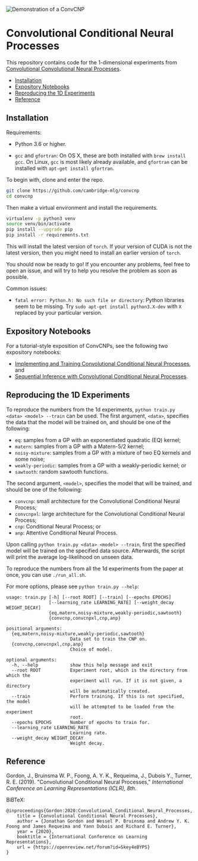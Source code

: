![Demonstration of a ConvCNP](https://github.com/cambridge-mlg/convcnp/blob/master/demo_images/convcnp.gif)

# Convolutional Conditional Neural Processes

This repository contains code for the 1-dimensional experiments from
[Convolutional Convolutional Neural Processes](https://openreview.net/forum?id=Skey4eBYPS).

* [Installation](#installation)
* [Expository Notebooks](#expository-notebooks)
* [Reproducing the 1D Experiments](#reproducing-the-1d-experiments)
* [Reference](#reference)

## Installation
Requirements:

* Python 3.6 or higher.

* `gcc` and `gfortran`:
    On OS X, these are both installed with `brew install gcc`.
    On Linux, `gcc` is most likely already available,
    and `gfortran` can be installed with `apt-get install gfortran`.
    
To begin with, clone and enter the repo.

```bash
git clone https://github.com/cambridge-mlg/convcnp
cd convcnp
```

Then make a virtual environment and install the requirements.

```bash
virtualenv -p python3 venv
source venv/bin/activate
pip install --upgrade pip
pip install -r requirements.txt
```

This will install the latest version of `torch`.
If your version of CUDA is not the latest version, then you might need to
install an earlier version of `torch`.

You should now be ready to go!
If you encounter any problems, feel free to open an issue, and will try to
help you resolve the problem as soon as possible.

Common issues:

* `fatal error: Python.h: No such file or directory`:
    Python libraries seem to be missing.
    Try `sudo apt-get install python3.X-dev` with `X` replaced by your
    particular version.

## Expository Notebooks
For a tutorial-style exposition of ConvCNPs, see the following two
expository notebooks:

* [Implementing and Training Convolutional Conditional Neural Processes](https://github.com/cambridge-mlg/convcnp/blob/master/convcnp_regression.ipynb), and
* [Sequential Inference with Convolutional Conditional Neural Processes](https://github.com/cambridge-mlg/convcnp/blob/master/sequential_inference.ipynb).

## Reproducing the 1D Experiments
To reproduce the numbers from the 1d experiments,
`python train.py <data> <model> --train` can be used.
The first argument, `<data>`, specifies the data that the model will be trained
on, and should be one of the following:
 
* `eq`: samples from a GP with an exponentiated quadratic (EQ) kernel;
* `matern`: samples from a GP with a Matern-5/2 kernel;
* `noisy-mixture`: samples from a GP with a mixture of two EQ kernels and
    some noise;
* `weakly-periodic`: samples from a GP with a weakly-periodic kernel; or
* `sawtooth`: random sawtooth functions.

The second argument, `<model>`, specifies the model that will be trained,
and should be one of the following:

* `convcnp`: small architecture for the Convolutional Conditional Neural
    Process;
* `convcnpxl`: large architecture for the Convolutional Conditional Neural
    Process;
* `cnp`: Conditional Neural Process; or
* `anp`: Attentive Conditional Neural Process.

Upon calling `python train.py <data> <model> --train`, first the specified
model will be trained on the specified data source. Afterwards, the script
will print the average log-likelihood on unseen data.

To reproduce the numbers from all the 1d experiments from the paper at once, you
can use `./run_all.sh`.

For more options, please see `python train.py --help`:

```
usage: train.py [-h] [--root ROOT] [--train] [--epochs EPOCHS]
                [--learning_rate LEARNING_RATE] [--weight_decay WEIGHT_DECAY]
                {eq,matern,noisy-mixture,weakly-periodic,sawtooth}
                {convcnp,convcnpxl,cnp,anp}

positional arguments:
  {eq,matern,noisy-mixture,weakly-periodic,sawtooth}
                        Data set to train the CNP on.
  {convcnp,convcnpxl,cnp,anp}
                        Choice of model.

optional arguments:
  -h, --help            show this help message and exit
  --root ROOT           Experiment root, which is the directory from which the
                        experiment will run. If it is not given, a directory
                        will be automatically created.
  --train               Perform training. If this is not specified, the model
                        will be attempted to be loaded from the experiment
                        root.
  --epochs EPOCHS       Number of epochs to train for.
  --learning_rate LEARNING_RATE
                        Learning rate.
  --weight_decay WEIGHT_DECAY
                        Weight decay.
```


## Reference

Gordon, J., Bruinsma W. P., Foong, A. Y. K., Requeima, J., Dubois Y.,
Turner, R. E.
(2019).
"Convolutional Conditional Neural Processes,"
_International Conference on Learning Representations (ICLR), 8th_.

 BiBTeX:

```
@inproceedings{Gordon:2020:Convolutional_Conditional_Neural_Processes,
    title = {Convolutional Conditional Neural Processes},
    author = {Jonathan Gordon and Wessel P. Bruinsma and Andrew Y. K. Foong and James Requeima and Yann Dubois and Richard E. Turner},
    year = {2020},
    booktitle = {International Conference on Learning Representations},
    url = {https://openreview.net/forum?id=Skey4eBYPS}
}
```
